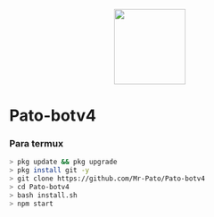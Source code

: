 <p align="center">
<img src="https://media.giphy.com/media/y6QcRcueH1ZDO/giphy.gif" width="128" height="135"/>
</p>

# Pato-botv4


### Para termux
```bash
> pkg update && pkg upgrade
> pkg install git -y
> git clone https://github.com/Mr-Pato/Pato-botv4
> cd Pato-botv4
> bash install.sh
> npm start
```
